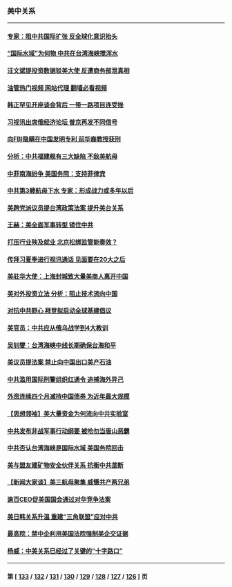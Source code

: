 ### 美中关系
---
#### [专家：阻中共国际扩张 反全球化意识抬头](../../pages/nf1412576/n13761868.md?06181245) 
#### [“国际水域”为何物 中共在台湾海峡搅浑水](../../pages/nf1412576/n13762058.md?06181245) 
#### [汪文斌提投资数据驳美大使 反遭商务部泄真相](../../pages/nf1412576/n13761701.md?06181245) 
#### [油管热门视频 网站代理 翻墙必看视频](http://209.222.30.114:81/youtube.html?06181245)
#### [韩正罕见开座谈会背后 一带一路项目连受挫](../../pages/nf1412576/n13761858.md?06181245) 
#### [习视讯出席俄经济论坛 普京再发不同信号](../../pages/nf1412576/n13761933.md?06181245) 
#### [向FBI隐瞒在中国发明专利 前华裔教授获刑](../../pages/nf1412576/n13761839.md?06181245) 
#### [分析：中共福建舰有三大缺陷 不敌美航母](../../pages/nf1412576/n13761846.md?06181245) 
#### [中菲南海纷争 美国务院：支持菲律宾](../../pages/nf1412576/n13761795.md?06181245) 
#### [中共第3艘航母下水 专家：形成战力或多年以后](../../pages/nf1412576/n13761788.md?06181245) 
#### [美跨党派议员提台湾政策法案 提升美台关系](../../pages/nf1412576/n13761597.md?06181245) 
#### [王赫：美全面军事转型 锁住中共](../../pages/nf1412576/n13761307.md?06181245) 
#### [打压行业殃及就业 北京松绑监管能奏效？](../../pages/nf1412576/n13761130.md?06181245) 
#### [传拜习夏季进行视讯通话 见面要在20大之后](../../pages/nf1412576/n13761110.md?06181245) 
#### [美驻华大使：上海封城致大量美商人离开中国](../../pages/nf1412576/n13761148.md?06181245) 
#### [美对外投资立法 分析：阻止技术流向中国](../../pages/nf1412576/n13761103.md?06181245) 
#### [对抗中共野心 拜登拟启动全球基建倡议](../../pages/nf1412576/n13761108.md?06181245) 
#### [美官员：中共应从俄乌战学到4大教训](../../pages/nf1412576/n13760917.md?06181245) 
#### [吴钊燮：台湾海峡中线长期确保台海和平](../../pages/nf1412576/n13760922.md?06181245) 
#### [美议员提法案 禁止向中国出口美产石油](../../pages/nf1412576/n13760641.md?06181245) 
#### [中共滥用国际刑警组织红通令 追捕海外异己](../../pages/nf1412576/n13760626.md?06181245) 
#### [外资连续四个月减持中国债券 为近年最大规模](../../pages/nf1412576/n13760407.md?06181245) 
#### [【思想领袖】美大量资金为何流向中共实验室](../../pages/nf1412576/n13740268.md?06181245) 
#### [中共发布非战军事行动纲要 被呛勿当唐山恶霸](../../pages/nf1412576/n13760399.md?06181245) 
#### [中共否认台湾海峡是国际水域 美国务院回击](../../pages/nf1412576/n13760335.md?06181245) 
#### [美与盟友建矿物安全伙伴关系 抗衡中共垄断](../../pages/nf1412576/n13760282.md?06181245) 
#### [【新闻大家谈】美三航母聚集 威慑共产两兄弟](../../pages/nf1412576/n13759838.md?06181245) 
#### [逾百CEO促美国国会通过对华竞争法案](../../pages/nf1412576/n13760158.md?06181245) 
#### [美日韩关系升温 重建“三角联盟”应对中共](../../pages/nf1412576/n13760016.md?06181245) 
#### [最高院：禁中企利用美国法院强制美企交证据](../../pages/nf1412576/n13759827.md?06181245) 
#### [杨威：中美关系已经过了关键的“十字路口”](../../pages/nf1412576/n13759798.md?06181245) 

---
#### 第 [ [133](./133.md?06181245) / [132](./132.md?06181245) / [131](./131.md?06181245) / [130](./130.md?06181245) / [129](./129.md?06181245) / [128](./128.md?06181245) / [127](./127.md?06181245) / [126](./126.md?06181245) ] 页
